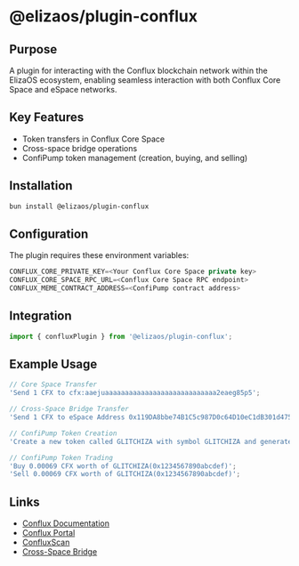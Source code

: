 # @elizaos/plugin-conflux

## Purpose
A plugin for interacting with the Conflux blockchain network within the ElizaOS ecosystem, enabling seamless interaction with both Conflux Core Space and eSpace networks.

## Key Features
- Token transfers in Conflux Core Space
- Cross-space bridge operations
- ConfiPump token management (creation, buying, and selling)

## Installation
```bash
bun install @elizaos/plugin-conflux
```

## Configuration
The plugin requires these environment variables:
```typescript
CONFLUX_CORE_PRIVATE_KEY=<Your Conflux Core Space private key>
CONFLUX_CORE_SPACE_RPC_URL=<Conflux Core Space RPC endpoint>
CONFLUX_MEME_CONTRACT_ADDRESS=<ConfiPump contract address>
```

## Integration
```typescript
import { confluxPlugin } from '@elizaos/plugin-conflux';
```

## Example Usage
```typescript
// Core Space Transfer
'Send 1 CFX to cfx:aaejuaaaaaaaaaaaaaaaaaaaaaaaaaaaa2eaeg85p5';

// Cross-Space Bridge Transfer
'Send 1 CFX to eSpace Address 0x119DA8bbe74B1C5c987D0c64D10eC1dB301d4752';

// ConfiPump Token Creation
'Create a new token called GLITCHIZA with symbol GLITCHIZA and generate a description about it';

// ConfiPump Token Trading
'Buy 0.00069 CFX worth of GLITCHIZA(0x1234567890abcdef)';
'Sell 0.00069 CFX worth of GLITCHIZA(0x1234567890abcdef)';
```

## Links
- [Conflux Documentation](https://developer.confluxnetwork.org/)
- [Conflux Portal](https://portal.confluxnetwork.org/)
- [ConfluxScan](https://confluxscan.io/)
- [Cross-Space Bridge](https://bridge.confluxnetwork.org/)
